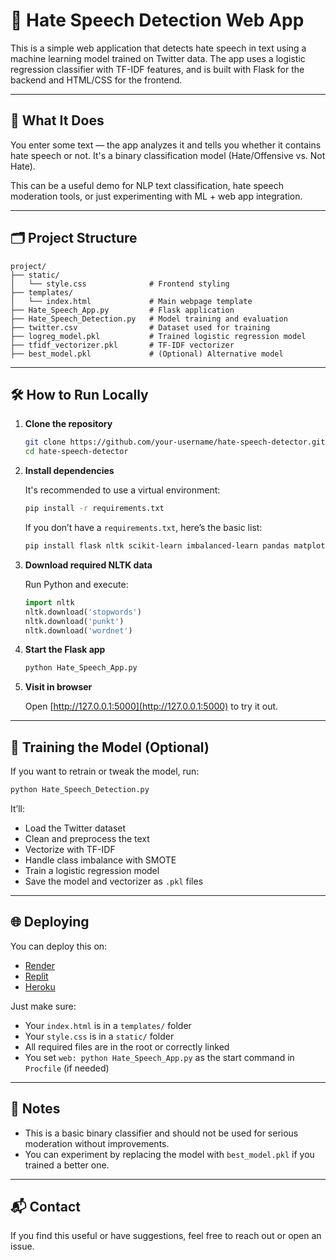 # 🚫 Hate Speech Detection Web App

This is a simple web application that detects hate speech in text using a machine learning model trained on Twitter data. The app uses a logistic regression classifier with TF-IDF features, and is built with Flask for the backend and HTML/CSS for the frontend.

---

## 🧠 What It Does

You enter some text — the app analyzes it and tells you whether it contains hate speech or not. It's a binary classification model (Hate/Offensive vs. Not Hate).

This can be a useful demo for NLP text classification, hate speech moderation tools, or just experimenting with ML + web app integration.

---

## 🗂️ Project Structure

```
project/
├── static/
│   └── style.css              # Frontend styling
├── templates/
│   └── index.html             # Main webpage template
├── Hate_Speech_App.py         # Flask application
├── Hate_Speech_Detection.py   # Model training and evaluation
├── twitter.csv                # Dataset used for training
├── logreg_model.pkl           # Trained logistic regression model
├── tfidf_vectorizer.pkl       # TF-IDF vectorizer
├── best_model.pkl             # (Optional) Alternative model
```

---

## 🛠️ How to Run Locally

1. **Clone the repository**

   ```bash
   git clone https://github.com/your-username/hate-speech-detector.git
   cd hate-speech-detector
   ```

2. **Install dependencies**

   It's recommended to use a virtual environment:

   ```bash
   pip install -r requirements.txt
   ```

   If you don’t have a `requirements.txt`, here’s the basic list:

   ```bash
   pip install flask nltk scikit-learn imbalanced-learn pandas matplotlib seaborn wordcloud
   ```

3. **Download required NLTK data**

   Run Python and execute:

   ```python
   import nltk
   nltk.download('stopwords')
   nltk.download('punkt')
   nltk.download('wordnet')
   ```

4. **Start the Flask app**

   ```bash
   python Hate_Speech_App.py
   ```

5. **Visit in browser**

   Open [http://127.0.0.1:5000](http://127.0.0.1:5000) to try it out.

---

## 🧪 Training the Model (Optional)

If you want to retrain or tweak the model, run:

```bash
python Hate_Speech_Detection.py
```

It’ll:

- Load the Twitter dataset
- Clean and preprocess the text
- Vectorize with TF-IDF
- Handle class imbalance with SMOTE
- Train a logistic regression model
- Save the model and vectorizer as `.pkl` files

---

## 🌐 Deploying

You can deploy this on:

- [Render](https://render.com)
- [Replit](https://replit.com)
- [Heroku](https://heroku.com)

Just make sure:

- Your `index.html` is in a `templates/` folder
- Your `style.css` is in a `static/` folder
- All required files are in the root or correctly linked
- You set `web: python Hate_Speech_App.py` as the start command in `Procfile` (if needed)

---

## 📌 Notes

- This is a basic binary classifier and should not be used for serious moderation without improvements.
- You can experiment by replacing the model with `best_model.pkl` if you trained a better one.

---

## 📬 Contact

If you find this useful or have suggestions, feel free to reach out or open an issue.
